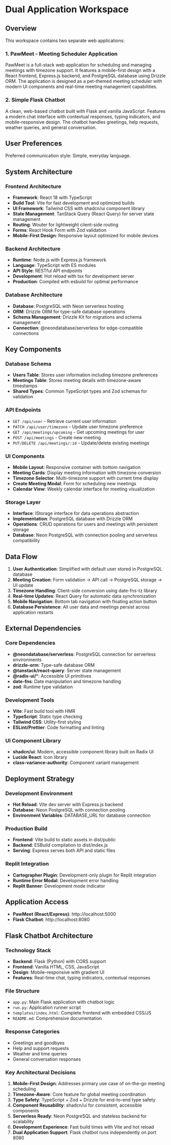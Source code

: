 # Dual Application Workspace

## Overview

This workspace contains two separate web applications:

### 1. PawMeet - Meeting Scheduler Application
PawMeet is a full-stack web application for scheduling and managing meetings with timezone support. It features a mobile-first design with a React frontend, Express.js backend, and PostgreSQL database using Drizzle ORM. The application is designed as a pet-themed meeting scheduler with modern UI components and real-time meeting management capabilities.

### 2. Simple Flask Chatbot
A clean, web-based chatbot built with Flask and vanilla JavaScript. Features a modern chat interface with contextual responses, typing indicators, and mobile-responsive design. The chatbot handles greetings, help requests, weather queries, and general conversation.

## User Preferences

Preferred communication style: Simple, everyday language.

## System Architecture

### Frontend Architecture
- **Framework**: React 18 with TypeScript
- **Build Tool**: Vite for fast development and optimized builds
- **UI Framework**: Tailwind CSS with shadcn/ui component library
- **State Management**: TanStack Query (React Query) for server state management
- **Routing**: Wouter for lightweight client-side routing
- **Forms**: React Hook Form with Zod validation
- **Mobile-First Design**: Responsive layout optimized for mobile devices

### Backend Architecture
- **Runtime**: Node.js with Express.js framework
- **Language**: TypeScript with ES modules
- **API Style**: RESTful API endpoints
- **Development**: Hot reload with tsx for development server
- **Production**: Compiled with esbuild for optimal performance

### Database Architecture
- **Database**: PostgreSQL with Neon serverless hosting
- **ORM**: Drizzle ORM for type-safe database operations
- **Schema Management**: Drizzle Kit for migrations and schema management
- **Connection**: @neondatabase/serverless for edge-compatible connections

## Key Components

### Database Schema
- **Users Table**: Stores user information including timezone preferences
- **Meetings Table**: Stores meeting details with timezone-aware timestamps
- **Shared Types**: Common TypeScript types and Zod schemas for validation

### API Endpoints
- `GET /api/user` - Retrieve current user information
- `PATCH /api/user/timezone` - Update user timezone preference
- `GET /api/meetings/upcoming` - Get upcoming meetings for user
- `POST /api/meetings` - Create new meeting
- `PUT/DELETE /api/meetings/:id` - Update/delete existing meetings

### UI Components
- **Mobile Layout**: Responsive container with bottom navigation
- **Meeting Cards**: Display meeting information with timezone conversion
- **Timezone Selector**: Multi-timezone support with current time display
- **Create Meeting Modal**: Form for scheduling new meetings
- **Calendar View**: Weekly calendar interface for meeting visualization

### Storage Layer
- **Interface**: IStorage interface for data operations abstraction
- **Implementation**: PostgreSQL database with Drizzle ORM
- **Operations**: CRUD operations for users and meetings with persistent storage
- **Database**: Neon PostgreSQL with connection pooling and serverless compatibility

## Data Flow

1. **User Authentication**: Simplified with default user stored in PostgreSQL database
2. **Meeting Creation**: Form validation → API call → PostgreSQL storage → UI update
3. **Timezone Handling**: Client-side conversion using date-fns-tz library
4. **Real-time Updates**: React Query for automatic data synchronization
5. **Mobile Navigation**: Bottom tab navigation with floating action button
6. **Database Persistence**: All user data and meetings persist across application restarts

## External Dependencies

### Core Dependencies
- **@neondatabase/serverless**: PostgreSQL connection for serverless environments
- **drizzle-orm**: Type-safe database ORM
- **@tanstack/react-query**: Server state management
- **@radix-ui/***: Accessible UI primitives
- **date-fns**: Date manipulation and timezone handling
- **zod**: Runtime type validation

### Development Tools
- **Vite**: Fast build tool with HMR
- **TypeScript**: Static type checking
- **Tailwind CSS**: Utility-first styling
- **ESLint/Prettier**: Code formatting and linting

### UI Component Library
- **shadcn/ui**: Modern, accessible component library built on Radix UI
- **Lucide React**: Icon library
- **class-variance-authority**: Component variant management

## Deployment Strategy

### Development Environment
- **Hot Reload**: Vite dev server with Express.js backend
- **Database**: Neon PostgreSQL with connection pooling
- **Environment Variables**: DATABASE_URL for database connection

### Production Build
- **Frontend**: Vite build to static assets in dist/public
- **Backend**: ESBuild compilation to dist/index.js
- **Serving**: Express serves both API and static files

### Replit Integration
- **Cartographer Plugin**: Development-only plugin for Replit integration
- **Runtime Error Modal**: Development error handling
- **Replit Banner**: Development mode indicator

## Application Access

- **PawMeet (React/Express)**: http://localhost:5000
- **Flask Chatbot**: http://localhost:8080

## Flask Chatbot Architecture

### Technology Stack
- **Backend**: Flask (Python) with CORS support
- **Frontend**: Vanilla HTML, CSS, JavaScript
- **Design**: Mobile-responsive with gradient UI
- **Features**: Real-time chat, typing indicators, contextual responses

### File Structure
- `app.py`: Main Flask application with chatbot logic
- `run.py`: Application runner script  
- `templates/index.html`: Complete frontend with embedded CSS/JS
- `README.md`: Comprehensive documentation

### Response Categories
- Greetings and goodbyes
- Help and support requests
- Weather and time queries
- General conversation responses

### Key Architectural Decisions

1. **Mobile-First Design**: Addresses primary use case of on-the-go meeting scheduling
2. **Timezone-Aware**: Core feature for global meeting coordination
3. **Type Safety**: TypeScript + Zod + Drizzle for end-to-end type safety
4. **Component Reusability**: shadcn/ui for consistent, accessible components
5. **Serverless Ready**: Neon PostgreSQL and stateless backend for scalability
6. **Development Experience**: Fast build times with Vite and hot reload
7. **Dual Application Support**: Flask chatbot runs independently on port 8080